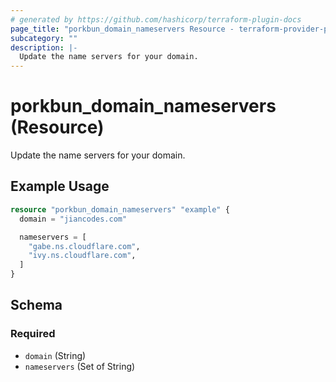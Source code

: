 ```yaml
---
# generated by https://github.com/hashicorp/terraform-plugin-docs
page_title: "porkbun_domain_nameservers Resource - terraform-provider-porkbun"
subcategory: ""
description: |-
  Update the name servers for your domain.
---
```


# porkbun_domain_nameservers (Resource)

Update the name servers for your domain.

## Example Usage

```terraform
resource "porkbun_domain_nameservers" "example" {
  domain = "jiancodes.com"

  nameservers = [
    "gabe.ns.cloudflare.com",
    "ivy.ns.cloudflare.com",
  ]
}
```

<!-- schema generated by tfplugindocs -->
## Schema

### Required

- `domain` (String)
- `nameservers` (Set of String)
